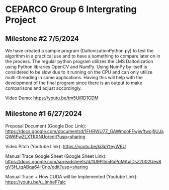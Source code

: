 # CEPARCO Group 6 Intergrating Project

## Milestone #2 7/5/2024

We have created a sample program (DaltonizationPython.py) to test the algorithm in a practical use and to have a something to compare later on in the process. The regular python program utilizes the LMS Daltonization using Python libraries OpenCV and NumPy. Using NumPy by itself is considered to be slow due to it running on the CPU and can only utilize multi-threading in some applications. Having this will help with the development of the final program since there is an output to make comparisons and adjust accordingly. 

Video Demo: https://youtu.be/tm5UiRD1GDM

## Milestone #1 6/27/2024

Proposal Document (Google Doc Link): https://docs.google.com/document/d/1FHRWU7Z_GAWmcoFFwjwftwojfjUJaQW6FwZLXTRXNUo/edit?usp=sharing

Video Pitch (Youtube Link): https://youtu.be/kj3pYteyW6U

Manual Trace Google Sheet (Google Sheet Link): https://docs.google.com/spreadsheets/d/1U9PlIn5RaPpMAulDsz2002Uev8gV3H_tqABqa64-Cno/edit?usp=sharing

Manual Trace + How CUDA will be Implemented (Youtube Link): https://youtu.be/u_ImheF7aIc

